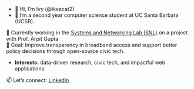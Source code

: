 - 👋 Hi, I’m Ivy (@ikeacat2)
- 🌱 I’m a second year computer science student at UC Santa Barbara (UCSB).

🔬 Currently working in the [Systems and Networking Lab (SNL)](https://snl.cs.ucsb.edu) on a project with Prof. Arpit Gupta  
🎯 Goal: Improve transparency in broadband access and support better policy decisions through open-source civic tech.  

- **Interests:** data-driven research, civic tech, and impactful web applications  

📫 Let’s connect: [LinkedIn](https://www.linkedin.com/in/ivy-holiday-746459266)

<!---
ikeacat2/ikeacat2 is a ✨ special ✨ repository because its `README.md` (this file) appears on your GitHub profile.
You can click the Preview link to take a look at your changes.
--->

